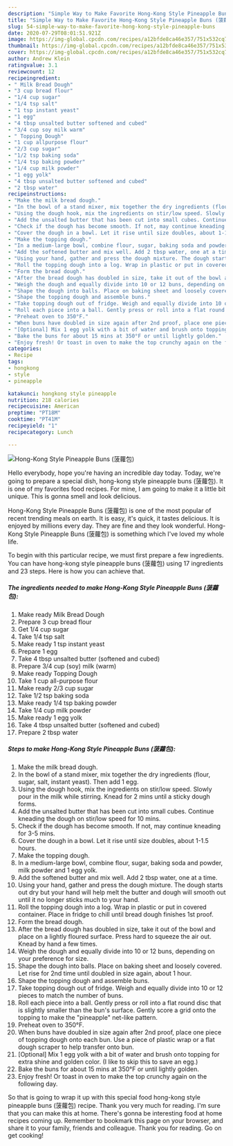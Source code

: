 ```yaml
---
description: "Simple Way to Make Favorite Hong-Kong Style Pineapple Buns (菠蘿包)"
title: "Simple Way to Make Favorite Hong-Kong Style Pineapple Buns (菠蘿包)"
slug: 54-simple-way-to-make-favorite-hong-kong-style-pineapple-buns
date: 2020-07-29T08:01:51.921Z
image: https://img-global.cpcdn.com/recipes/a12bfde8ca46e357/751x532cq70/hong-kong-style-pineapple-buns-菠蘿包-recipe-main-photo.jpg
thumbnail: https://img-global.cpcdn.com/recipes/a12bfde8ca46e357/751x532cq70/hong-kong-style-pineapple-buns-菠蘿包-recipe-main-photo.jpg
cover: https://img-global.cpcdn.com/recipes/a12bfde8ca46e357/751x532cq70/hong-kong-style-pineapple-buns-菠蘿包-recipe-main-photo.jpg
author: Andrew Klein
ratingvalue: 3.1
reviewcount: 12
recipeingredient:
- " Milk Bread Dough"
- "3 cup bread flour"
- "1/4 cup sugar"
- "1/4 tsp salt"
- "1 tsp instant yeast"
- "1 egg"
- "4 tbsp unsalted butter softened and cubed"
- "3/4 cup soy milk warm"
- " Topping Dough"
- "1 cup allpurpose flour"
- "2/3 cup sugar"
- "1/2 tsp baking soda"
- "1/4 tsp baking powder"
- "1/4 cup milk powder"
- "1 egg yolk"
- "4 tbsp unsalted butter softened and cubed"
- "2 tbsp water"
recipeinstructions:
- "Make the milk bread dough."
- "In the bowl of a stand mixer, mix together the dry ingredients (flour, sugar, salt, instant yeast). Then add 1 egg."
- "Using the dough hook, mix the ingredients on stir/low speed. Slowly pour in the milk while stirring. Knead for 2 mins until a sticky dough forms."
- "Add the unsalted butter that has been cut into small cubes. Continue kneading the dough on stir/low speed for 10 mins."
- "Check if the dough has become smooth. If not, may continue kneading for 3-5 mins."
- "Cover the dough in a bowl. Let it rise until size doubles, about 1-1.5 hours."
- "Make the topping dough."
- "In a medium-large bowl, combine flour, sugar, baking soda and powder, milk powder and 1 egg yolk."
- "Add the softened butter and mix well. Add 2 tbsp water, one at a time."
- "Using your hand, gather and press the dough mixture. The dough starts out dry but your hand will help melt the butter and dough will smooth out until it no longer sticks much to your hand."
- "Roll the topping dough into a log. Wrap in plastic or put in covered container. Place in fridge to chill until bread dough finishes 1st proof."
- "Form the bread dough."
- "After the bread dough has doubled in size, take it out of the bowl and place on a lightly floured surface. Press hard to squeeze the air out. Knead by hand a few times."
- "Weigh the dough and equally divide into 10 or 12 buns, depending on your preference for size."
- "Shape the dough into balls. Place on baking sheet and loosely covered. Let rise for 2nd time until doubled in size again, about 1 hour."
- "Shape the topping dough and assemble buns."
- "Take topping dough out of fridge. Weigh and equally divide into 10 or 12 pieces to match the number of buns."
- "Roll each piece into a ball. Gently press or roll into a flat round disc that is slightly smaller than the bun&#39;s surface. Gently score a grid onto the topping to make the &#34;pineapple&#34; net-like pattern."
- "Preheat oven to 350°F."
- "When buns have doubled in size again after 2nd proof, place one piece of topping dough onto each bun. Use a piece of plastic wrap or a flat dough scraper to help transfer onto bun."
- "[Optional] Mix 1 egg yolk with a bit of water and brush onto topping for extra shine and golden color. (I like to skip this to save an egg.)"
- "Bake the buns for about 15 mins at 350°F or until lightly golden."
- "Enjoy fresh! Or toast in oven to make the top crunchy again on the following day."
categories:
- Recipe
tags:
- hongkong
- style
- pineapple

katakunci: hongkong style pineapple 
nutrition: 218 calories
recipecuisine: American
preptime: "PT18M"
cooktime: "PT41M"
recipeyield: "1"
recipecategory: Lunch

---
```



![Hong-Kong Style Pineapple Buns (菠蘿包)](https://img-global.cpcdn.com/recipes/a12bfde8ca46e357/751x532cq70/hong-kong-style-pineapple-buns-菠蘿包-recipe-main-photo.jpg)

Hello everybody, hope you're having an incredible day today. Today, we're going to prepare a special dish, hong-kong style pineapple buns (菠蘿包). It is one of my favorites food recipes. For mine, I am going to make it a little bit unique. This is gonna smell and look delicious.



Hong-Kong Style Pineapple Buns (菠蘿包) is one of the most popular of recent trending meals on earth. It is easy, it's quick, it tastes delicious. It is enjoyed by millions every day. They are fine and they look wonderful. Hong-Kong Style Pineapple Buns (菠蘿包) is something which I've loved my whole life.


To begin with this particular recipe, we must first prepare a few ingredients. You can have hong-kong style pineapple buns (菠蘿包) using 17 ingredients and 23 steps. Here is how you can achieve that.

<!--inarticleads1-->

##### The ingredients needed to make Hong-Kong Style Pineapple Buns (菠蘿包):

1. Make ready  Milk Bread Dough
1. Prepare 3 cup bread flour
1. Get 1/4 cup sugar
1. Take 1/4 tsp salt
1. Make ready 1 tsp instant yeast
1. Prepare 1 egg
1. Take 4 tbsp unsalted butter (softened and cubed)
1. Prepare 3/4 cup (soy) milk (warm)
1. Make ready  Topping Dough
1. Take 1 cup all-purpose flour
1. Make ready 2/3 cup sugar
1. Take 1/2 tsp baking soda
1. Make ready 1/4 tsp baking powder
1. Take 1/4 cup milk powder
1. Make ready 1 egg yolk
1. Take 4 tbsp unsalted butter (softened and cubed)
1. Prepare 2 tbsp water




<!--inarticleads2-->

##### Steps to make Hong-Kong Style Pineapple Buns (菠蘿包):

1. Make the milk bread dough.
1. In the bowl of a stand mixer, mix together the dry ingredients (flour, sugar, salt, instant yeast). Then add 1 egg.
1. Using the dough hook, mix the ingredients on stir/low speed. Slowly pour in the milk while stirring. Knead for 2 mins until a sticky dough forms.
1. Add the unsalted butter that has been cut into small cubes. Continue kneading the dough on stir/low speed for 10 mins.
1. Check if the dough has become smooth. If not, may continue kneading for 3-5 mins.
1. Cover the dough in a bowl. Let it rise until size doubles, about 1-1.5 hours.
1. Make the topping dough.
1. In a medium-large bowl, combine flour, sugar, baking soda and powder, milk powder and 1 egg yolk.
1. Add the softened butter and mix well. Add 2 tbsp water, one at a time.
1. Using your hand, gather and press the dough mixture. The dough starts out dry but your hand will help melt the butter and dough will smooth out until it no longer sticks much to your hand.
1. Roll the topping dough into a log. Wrap in plastic or put in covered container. Place in fridge to chill until bread dough finishes 1st proof.
1. Form the bread dough.
1. After the bread dough has doubled in size, take it out of the bowl and place on a lightly floured surface. Press hard to squeeze the air out. Knead by hand a few times.
1. Weigh the dough and equally divide into 10 or 12 buns, depending on your preference for size.
1. Shape the dough into balls. Place on baking sheet and loosely covered. Let rise for 2nd time until doubled in size again, about 1 hour.
1. Shape the topping dough and assemble buns.
1. Take topping dough out of fridge. Weigh and equally divide into 10 or 12 pieces to match the number of buns.
1. Roll each piece into a ball. Gently press or roll into a flat round disc that is slightly smaller than the bun&#39;s surface. Gently score a grid onto the topping to make the &#34;pineapple&#34; net-like pattern.
1. Preheat oven to 350°F.
1. When buns have doubled in size again after 2nd proof, place one piece of topping dough onto each bun. Use a piece of plastic wrap or a flat dough scraper to help transfer onto bun.
1. [Optional] Mix 1 egg yolk with a bit of water and brush onto topping for extra shine and golden color. (I like to skip this to save an egg.)
1. Bake the buns for about 15 mins at 350°F or until lightly golden.
1. Enjoy fresh! Or toast in oven to make the top crunchy again on the following day.




So that is going to wrap it up with this special food hong-kong style pineapple buns (菠蘿包) recipe. Thank you very much for reading. I'm sure that you can make this at home. There's gonna be interesting food at home recipes coming up. Remember to bookmark this page on your browser, and share it to your family, friends and colleague. Thank you for reading. Go on get cooking!
